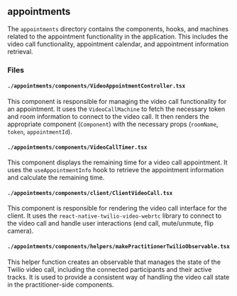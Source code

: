 ## appointments

The `appointments` directory contains the components, hooks, and machines related to the appointment functionality in the application. This includes the video call functionality, appointment calendar, and appointment information retrieval.

### Files

#### `./appointments/components/VideoAppointmentController.tsx`

This component is responsible for managing the video call functionality for an appointment. It uses the `VideoCallMachine` to fetch the necessary token and room information to connect to the video call. It then renders the appropriate component (`Component`) with the necessary props (`roomName`, `token`, `appointmentId`).

#### `./appointments/components/VideoCallTimer.tsx`

This component displays the remaining time for a video call appointment. It uses the `useAppointmentInfo` hook to retrieve the appointment information and calculate the remaining time.

#### `./appointments/components/client/ClientVideoCall.tsx`

This component is responsible for rendering the video call interface for the client. It uses the `react-native-twilio-video-webrtc` library to connect to the video call and handle user interactions (end call, mute/unmute, flip camera).

#### `./appointments/components/helpers/makePractitionerTwilioObservable.tsx`

This helper function creates an observable that manages the state of the Twilio video call, including the connected participants and their active tracks. It is used to provide a consistent way of handling the video call state in the practitioner-side components.